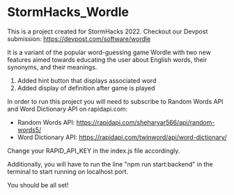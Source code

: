# StormHacks_Wordle

This is a project created for StormHacks 2022.
Checkout our Devpost submission: https://devpost.com/software/wordle

It is a variant of the popular word-guessing game Wordle with two new features aimed towards educating the user about English words, their synonyms, and their meanings.
  1. Added hint button that displays associated word
  2. Added display of definition after game is played

In order to run this project you will need to subscribe to Random Words API and Word Dictionary API on rapidapi.com:
  
  - Random Words API: https://rapidapi.com/sheharyar566/api/random-words5/
  - Word Dictionary API: https://rapidapi.com/twinword/api/word-dictionary/
  
  Change your RAPID_API_KEY in the index.js file accordingly.
  
Additionally, you will have to run the line "npm run start:backend" in the terminal to start running on localhost port.
 
You should be all set!
